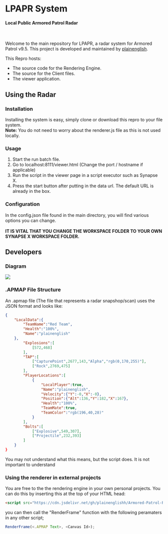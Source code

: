 <p align="center">
  <h1>LPAPR System</h1>
  <h4>Local Public Armored Patrol Radar</h4>
  <br/>
</p>

Welcome to the main repository for LPAPR, a radar system for Armored Patrol v9.5. This project is developed and maintained by [plainenglish](https://www.roblox.com/users/56098303/profile).

This Repro hosts:
- The source code for the Rendering Engine.
- The source for the Client files.
- The viewer application.

## Using the Radar

### Installation

Installing the system is easy, simply clone or download this repro to your file system.<br>
**Note:** You do not need to worry about the renderer.js file as this is not used locally.

### Usage

1. Start the run batch file.
2. Go to localhost:8111/viewer.html (Change the port / hostname if applicable)
3. Run the script in the viewer page in a script executor such as Synapse X.
4. Press the start button after putting in the data url. The default URL is already in the box.

### Configuration

In the config.json file found in the main directory, you will find various options you can change.<br><br>
**IT IS VITAL THAT YOU CHANGE THE WORKSPACE FOLDER TO YOUR OWN SYNAPSE X WORKSPACE FOLDER.**

## Developers

### Diagram

![](https://cdn.discordapp.com/attachments/785436858514407425/962541187896598568/unknown.png)

### .APMAP File Structure

An .apmap file (The file that represents a radar snapshop/scan) uses the JSON format and looks like:
```json
{
	"LocalData":{
		"TeamName":"Red Team",
		"Health":"100%",
		"Name":"plainenglish"
	},
		"Explosions":[
			[572,468]
		],
		"TAP":[
			["CapturePoint",2677,143,"Alpha","rgb(0,170,255)"],
			["Rock",2769,475]
		],
		"PlayerLocations":[
			{
				"LocalPlayer":true,
				"Name":"plainenglish",
				"Velocity":{"Y":-0,"X":-0},
				"Position":{"Alt":136,"Y":182,"X":167},
				"Health":"100%",
				"TeamMate":true,
				"TeamColor":"rgb(196,40,28)"
			}
		],
		"Bolts":[
			["Explosive",549,307],
			["Projectile",232,393]
		]
	}
}
```
You may not understand what this means, but the script does. It is not important to understand

### Using the renderer in external projects

You are free to the the rendering engine in your own personal projects. You can do this by inserting this at the top of your HTML head:
```html
<script src="https://cdn.jsdelivr.net/gh/plainenglishh/Armored-Patrol-Radar/renderer.js"></script>
```
you can then call the "RenderFrame" function with the following peramaters in any other script;
```js
RenderFrame(<.APMAP Text>, <Canvas Id>);
```